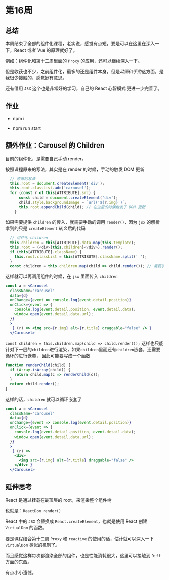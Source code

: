 # 第16周

## 总结

本周结束了全部的组件化课程，老实说，感觉有点短，要是可以在这里在深入一下，React 或者 Vue 的原理就好了。

例如：组件化和第十二周里面的 `Proxy` 的应用，还可以继续深入一下。

但是收获也不少，之前组件化，最多的还是组件本身，但是*动画*和*手势*这方面，是我很少接触的，感觉挺有意思。

还有借用 `JSX` 这个也是非常好的学习，自己的 React 心智模式 更进一步完善了。

## 作业

- npm i

- npm run start

## 额外作业：Carousel 的 Children

目前的组件化，是需要自己手动 render。

按照课程原来的写法，其实是在 render 的时候，手动的触发 DOM 更新

```javascript
  // 原来的写法
  this.root = document.createElement('div');
  this.root.classList.add('carousel');
  for (const r of this[ATTRIBUTE].src) {
      const child = document.createElement('div');
      child.style.backgroundImage = `url('${r.img}')`;
      this.root.appendChild(child); // 在这里的时候触发了 DOM 更新
    }
```

如果需要提供 `children` 的传入，就需要手动的调用 `render()`，因为 `jsx` 的解析拿到的只是 `createElement` 转义后的代码

```javascript
  // 组件化 children
  this.children = this[ATTRIBUTE].data.map(this.template);
  this.root = (<div>{this.children}</div>).render();
  if (this[ATTRIBUTE].className) {
    this.root.classList = this[ATTRIBUTE].className.split(' ');
  }
  const children = this.children.map(child => child.render()); // 需要手动调用 render()
```

这样就可以再调用组件的时候，在 `jsx` 里面传入 `children`

```jsx
const a = <Carousel
  className="carousel"
  data={d}
  onChange={event => console.log(event.detail.position)}
  onClick={event => {
    console.log(event.detail.position, event.detail.data);
    window.open(event.detail.data.url);
  }}
  >
   { (r) => <img src={r.img} alt={r.title} draggable="false" /> }
  </Carousel>
```

`const children = this.children.map(child => child.render());`
这样也只能针对下一层的`children`进行渲染，如果`children`里面还有`children`嵌套，还需要循环的进行嵌套，
因此可能要写成一个函数

```javascript
function renderChild(child) {
  if (Array.isArray(child)) {
    return child.map(c => renderChild(c));
  }
  return child.render();
}
```

这样的话，`children` 就可以循环嵌套了

```jsx
const a = <Carousel
  className="carousel"
  data={d}
  onChange={event => console.log(event.detail.position)}
  onClick={event => {
    console.log(event.detail.position, event.detail.data);
    window.open(event.detail.data.url);
  }}
  >
   { (r) =>
    <div>
      <img src={r.img} alt={r.title} draggable="false" />
    </div> }
  </Carousel>
```

## 延伸思考

React 是通过挂载在最顶层的 root，来渲染整个组件树

也就是：`ReactDom.render()`

React 中的 `JSX` 会替换成 `React.createElement`，也就是使用 React 创建 `VirtualDom` 的函数。

要是课程结合第十二周 `Proxy` 和 `reactive` 的使用的话，估计就可以深入一下 `VirtualDom` 类似的机制了。

而且感觉这样每次都渲染全部的组件，也是性能消耗很大，这里可以接触到 `Diff` 方面的东西。

有点小小遗憾。
